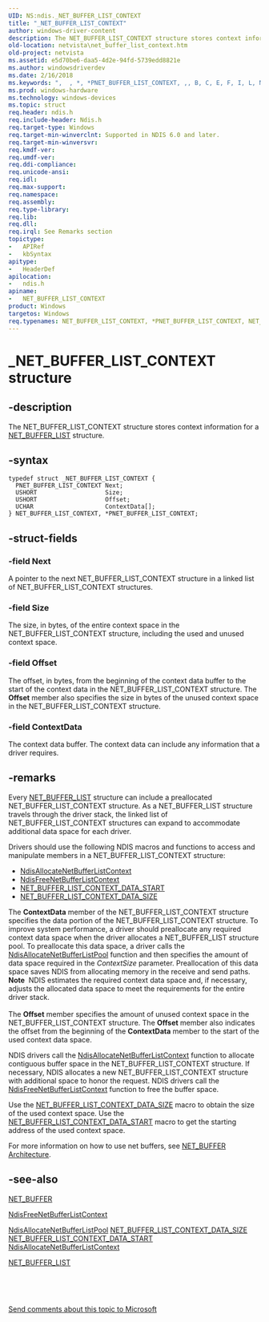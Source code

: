 ```yaml
---
UID: NS:ndis._NET_BUFFER_LIST_CONTEXT
title: "_NET_BUFFER_LIST_CONTEXT"
author: windows-driver-content
description: The NET_BUFFER_LIST_CONTEXT structure stores context information for a NET_BUFFER_LIST structure.
old-location: netvista\net_buffer_list_context.htm
old-project: netvista
ms.assetid: e5d70be6-daa5-4d2e-94fd-5739edd8821e
ms.author: windowsdriverdev
ms.date: 2/16/2018
ms.keywords: ",  , *, *PNET_BUFFER_LIST_CONTEXT, ,, B, C, E, F, I, L, N, NET_BUFFER_LIST_CONTEXT, NET_BUFFER_LIST_CONTEXT structure [Network Drivers Starting with Windows Vista], O, P, PNET_BUFFER_LIST_CONTEXT, PNET_BUFFER_LIST_CONTEXT structure pointer [Network Drivers Starting with Windows Vista], R, S, T, U, X, _, _NET_BUFFER_LIST_CONTEXT, ndis/NET_BUFFER_LIST_CONTEXT, ndis/PNET_BUFFER_LIST_CONTEXT, ndis_netbuf_structures_ref_8f7ae065-a4d5-4fc9-92f1-36e25e19bac2.xml, netvista.net_buffer_list_context"
ms.prod: windows-hardware
ms.technology: windows-devices
ms.topic: struct
req.header: ndis.h
req.include-header: Ndis.h
req.target-type: Windows
req.target-min-winverclnt: Supported in NDIS 6.0 and later.
req.target-min-winversvr: 
req.kmdf-ver: 
req.umdf-ver: 
req.ddi-compliance: 
req.unicode-ansi: 
req.idl: 
req.max-support: 
req.namespace: 
req.assembly: 
req.type-library: 
req.lib: 
req.dll: 
req.irql: See Remarks section
topictype:
-	APIRef
-	kbSyntax
apitype:
-	HeaderDef
apilocation:
-	ndis.h
apiname:
-	NET_BUFFER_LIST_CONTEXT
product: Windows
targetos: Windows
req.typenames: NET_BUFFER_LIST_CONTEXT, *PNET_BUFFER_LIST_CONTEXT, NET_BUFFER_LIST_CONTEXT, *PNET_BUFFER_LIST_CONTEXT
---
```


# _NET_BUFFER_LIST_CONTEXT structure


## -description


The NET_BUFFER_LIST_CONTEXT structure stores context information for a 
  <a href="..\ndis\ns-ndis-_net_buffer_list.md">NET_BUFFER_LIST</a> structure.


## -syntax


````
typedef struct _NET_BUFFER_LIST_CONTEXT {
  PNET_BUFFER_LIST_CONTEXT Next;
  USHORT                   Size;
  USHORT                   Offset;
  UCHAR                    ContextData[];
} NET_BUFFER_LIST_CONTEXT, *PNET_BUFFER_LIST_CONTEXT;
````


## -struct-fields




### -field Next

A pointer to the next NET_BUFFER_LIST_CONTEXT structure in a linked list of
     NET_BUFFER_LIST_CONTEXT structures.


### -field Size

The size, in bytes, of the entire context space in the NET_BUFFER_LIST_CONTEXT structure,
     including the used and unused context space.


### -field Offset

The offset, in bytes, from the beginning of the context data buffer to the start of the context
     data in the NET_BUFFER_LIST_CONTEXT structure. The 
     <b>Offset</b> member also specifies the size in bytes of the unused context space in the
     NET_BUFFER_LIST_CONTEXT structure.


### -field ContextData

The context data buffer. The context data can include any information that a driver
     requires.


## -remarks



Every 
    <a href="..\ndis\ns-ndis-_net_buffer_list.md">NET_BUFFER_LIST</a> structure can include a
    preallocated NET_BUFFER_LIST_CONTEXT structure. As a NET_BUFFER_LIST structure travels through the driver
    stack, the linked list of NET_BUFFER_LIST_CONTEXT structures can expand to accommodate additional data
    space for each driver.

Drivers should use the following NDIS macros and functions to access and manipulate members in a
    NET_BUFFER_LIST_CONTEXT structure:

<ul>
<li>

<a href="..\ndis\nf-ndis-ndisallocatenetbufferlistcontext.md">
       NdisAllocateNetBufferListContext</a>


</li>
<li>

<a href="..\ndis\nf-ndis-ndisfreenetbufferlistcontext.md">
       NdisFreeNetBufferListContext</a>


</li>
<li>

<a href="https://msdn.microsoft.com/en-us/library/windows/hardware/ff568391">
       NET_BUFFER_LIST_CONTEXT_DATA_START</a>


</li>
<li>

<a href="https://msdn.microsoft.com/en-us/library/windows/hardware/ff568390">
       NET_BUFFER_LIST_CONTEXT_DATA_SIZE</a>


</li>
</ul>
The 
    <b>ContextData</b> member of the NET_BUFFER_LIST_CONTEXT structure specifies the data portion of the
    NET_BUFFER_LIST_CONTEXT structure. To improve system performance, a driver should preallocate any
    required context data space when the driver allocates a NET_BUFFER_LIST structure pool. To preallocate
    this data space, a driver calls the 
    <a href="..\ndis\nf-ndis-ndisallocatenetbufferlistpool.md">
    NdisAllocateNetBufferListPool</a> function and then specifies the amount of data space required in the 
    <i>ContextSize</i> parameter. Preallocation of this data space saves NDIS from allocating memory in the
    receive and send paths.

<div class="alert"><b>Note</b>  NDIS estimates the required context data space and, if necessary, adjusts the
    allocated data space to meet the requirements for the entire driver stack.</div>
<div> </div>
The 
    <b>Offset</b> member specifies the amount of unused context space in the NET_BUFFER_LIST_CONTEXT
    structure. The 
    <b>Offset</b> member also indicates the offset from the beginning of the 
    <b>ContextData</b> member to the start of the used context data space.

NDIS drivers call the 
    <a href="..\ndis\nf-ndis-ndisallocatenetbufferlistcontext.md">
    NdisAllocateNetBufferListContext</a> function to allocate contiguous buffer space in the
    NET_BUFFER_LIST_CONTEXT structure. If necessary, NDIS allocates a new NET_BUFFER_LIST_CONTEXT structure
    with additional space to honor the request. NDIS drivers call the 
    <a href="..\ndis\nf-ndis-ndisfreenetbufferlistcontext.md">
    NdisFreeNetBufferListContext</a> function to free the buffer space.

Use the 
    <a href="https://msdn.microsoft.com/en-us/library/windows/hardware/ff568390">
    NET_BUFFER_LIST_CONTEXT_DATA_SIZE</a> macro to obtain the size of the used context space. Use the 
    <a href="https://msdn.microsoft.com/en-us/library/windows/hardware/ff568391">
    NET_BUFFER_LIST_CONTEXT_DATA_START</a> macro to get the starting address of the used context space.

For more information on how to use net buffers, see 
    <a href="https://msdn.microsoft.com/97cddcd1-7242-4cc5-9af9-fe82a2ef995f">NET_BUFFER Architecture</a>.




## -see-also

<a href="..\ndis\ns-ndis-_net_buffer.md">NET_BUFFER</a>



<a href="..\ndis\nf-ndis-ndisfreenetbufferlistcontext.md">NdisFreeNetBufferListContext</a>



<a href="..\ndis\nf-ndis-ndisallocatenetbufferlistpool.md">
   NdisAllocateNetBufferListPool</a>



<a href="https://msdn.microsoft.com/en-us/library/windows/hardware/ff568390">
   NET_BUFFER_LIST_CONTEXT_DATA_SIZE</a>



<a href="https://msdn.microsoft.com/en-us/library/windows/hardware/ff568391">
   NET_BUFFER_LIST_CONTEXT_DATA_START</a>



<a href="..\ndis\nf-ndis-ndisallocatenetbufferlistcontext.md">
   NdisAllocateNetBufferListContext</a>



<a href="..\ndis\ns-ndis-_net_buffer_list.md">NET_BUFFER_LIST</a>



 

 

<a href="mailto:wsddocfb@microsoft.com?subject=Documentation%20feedback [netvista\netvista]:%20NET_BUFFER_LIST_CONTEXT structure%20 RELEASE:%20(2/16/2018)&amp;body=%0A%0APRIVACY STATEMENT%0A%0AWe use your feedback to improve the documentation. We don't use your email address for any other purpose, and we'll remove your email address from our system after the issue that you're reporting is fixed. While we're working to fix this issue, we might send you an email message to ask for more info. Later, we might also send you an email message to let you know that we've addressed your feedback.%0A%0AFor more info about Microsoft's privacy policy, see http://privacy.microsoft.com/en-us/default.aspx." title="Send comments about this topic to Microsoft">Send comments about this topic to Microsoft</a>

